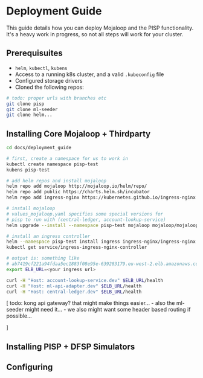 # Deployment Guide

This guide details how you can deploy Mojaloop and the PISP functionality.
It's a heavy work in progress, so not all steps will work for your cluster.
## Prerequisuites

- `helm`, `kubectl`, `kubens`
- Access to a running k8s cluster, and a valid `.kubeconfig` file
- Configured storage drivers
- Cloned the following repos:
```bash
# todo: proper urls with branches etc
git clone pisp
git clone ml-seeder
git clone helm...
```
## Installing Core Mojaloop + Thirdparty

```bash
cd docs/deployment_guide

# first, create a namespace for us to work in
kubectl create namespace pisp-test
kubens pisp-test

# add helm repos and install mojaloop
helm repo add mojaloop http://mojaloop.io/helm/repo/
helm repo add public https://charts.helm.sh/incubator
helm repo add ingress-nginx https://kubernetes.github.io/ingress-nginx

# install mojaloop
# values_mojaloop.yaml specifies some special versions for 
# pisp to run with (central-ledger, account-lookup-service)
helm upgrade --install --namespace pisp-test mojaloop mojaloop/mojaloop -f ./values_mojaloop.yaml

# install an ingress controller
helm --namespace pisp-test install ingress ingress-nginx/ingress-nginx
kubectl get service/ingress-ingress-nginx-controller

# output is: something like
# ab7419cf221a94fdaa5ec1883f08e95e-639283179.eu-west-2.elb.amazonaws.com
export ELB_URL=<your ingress url>

curl -H "Host: account-lookup-service.dev" $ELB_URL/health
curl -H "Host: ml-api-adapter.dev" $ELB_URL/health
curl -H "Host: central-ledger.dev" $ELB_URL/health
```

[ 
  todo: kong api gateway? that might make things easier... 
    - also the ml-seeder might need it...
    - we also might want some header based routing if possible...

]



## Installing PISP + DFSP Simulators

## Configuring 